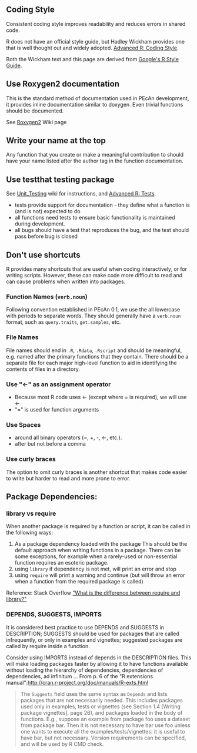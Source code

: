 Coding Style
------------

Consistent coding style improves readability and reduces errors in
shared code.

R does not have an official style guide, but Hadley Wickham provides one that is well
thought out and widely adopted. [Advanced R: Coding Style](http://r-pkgs.had.co.nz/style.html).

Both the Wickham text and this page are derived from [Google's R Style Guide](https://google.github.io/styleguide/Rguide.xml).

## Use Roxygen2 documentation

This is the standard method of documentation used in PEcAn development,
it provides inline documentation similar to doxygen. Even trivial
functions should be documented.

See [Roxygen2](Roxygen2.md) Wiki page

## Write your name at the top

Any function that you create or make a meaningful contribution to should
have your name listed after the author tag in the function documentation.

## Use testthat testing package

See [Unit_Testing](Testing.md) wiki for instructions, and [Advanced R: Tests](http://r-pkgs.had.co.nz/tests.html).

* tests provide support for documentation - they define what a function is (and is not) expected to do 
* all functions need tests to ensure basic functionality is maintained during development.
* all bugs should have a test that reproduces the bug, and the test should pass before bug is closed


## Don't use shortcuts

R provides many shortcuts that are useful when coding interactively, or for writing scripts. However, these can make code more difficult to read and can cause problems when written into packages.

### Function Names (`verb.noun`)

Following convention established in PEcAn 0.1, we use the all lowercase with periods to separate words. They should generally have a `verb.noun` format, such as `query.traits`, `get.samples`, etc.

### File Names

File names should end in `.R`, `.Rdata`, `.Rscript` and should be meaningful, e.g. named after the primary functions that they contain. There should be a separate file for each major high-level function to aid in identifying the contents of files in a directory.

### Use "<-" as an assignment operator

* Because most R code uses <- (except where = is required), we will use <-
* "=" is used for function arguments

### Use Spaces

* around all binary operators (=, +, -, <-, etc.). 
* after but not before a comma

### Use curly braces

The option to omit curly braces is another shortcut that makes code easier to write but harder to read and more prone to error.

## Package Dependencies: 

### library vs require 

When another package is required by a function or script, it can be called in the following ways:

1. As a package dependency loaded with the package
   This should be the default approach when writing functions in a package. There can be some exceptions, for example when a rarely-used or non-essential function requires an esoteric package. 
2. using `library`
   if dependency is not met, will print an error and stop
3. using `require`
   will print a warning and continue (but will throw an error when a function from the required package is called) 

Reference: Stack Overflow ["What is the difference between require and library?"](http://stackoverflow.com/questions/5595512/what-is-the-difference-between-require-and-library)

### DEPENDS, SUGGESTS, IMPORTS

It is considered best practice to use DEPENDS and SUGGESTS in DESCRIPTION; SUGGESTS should be used for packages that are called infrequently, or only in examples and vignettes; suggested packages are called by require inside a function.

Consider using IMPORTS instead of depends in the DESCRIPTION files. This will make loading packages faster by allowing it to have functions available without loading the hierarchy of dependencies, dependencies of dependencies, ad infinitum ...
From p. 6 of the "R extensions manual":http://cran.r-project.org/doc/manuals/R-exts.html

> The `Suggests` field uses the same syntax as `Depends` and lists packages that are not necessarily needed. This includes packages used only in examples, tests or vignettes (see Section 1.4 [Writing package vignettes], page 26), and packages loaded in the body of functions. E.g., suppose an example from package foo uses a dataset from package bar. Then it is not necessary to have bar use foo unless one wants to execute all the examples/tests/vignettes: it is useful to have bar, but not necessary. Version requirements can be specified, and will be used by R CMD check.


